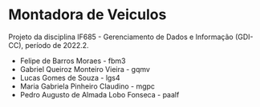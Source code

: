 # Montadora de Veiculos
Projeto da disciplina IF685 - Gerenciamento de Dados e Informação (GDI-CC), período de 2022.2.


* Felipe de Barros Moraes - fbm3
* Gabriel  Queiroz Monteiro Vieira - gqmv
* Lucas Gomes de Souza - lgs4
* Maria Gabriela Pinheiro Claudino - mgpc
* Pedro Augusto de Almada Lobo Fonseca - paalf       
